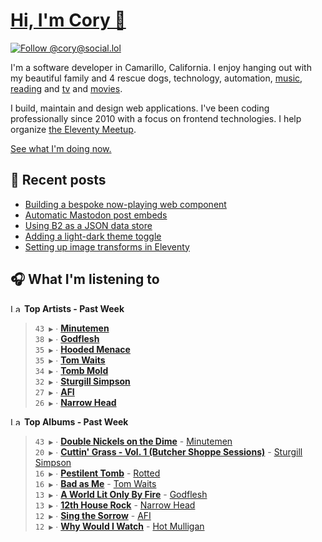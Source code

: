 # [Hi, I'm Cory 👋](https://coryd.dev)

[![Follow @cory@social.lol](https://img.shields.io/mastodon/follow/109606224363698309?domain=https%3A%2F%2Fsocial.lol&style=for-the-badge&logo=Mastodon&logoColor=white&labelColor=6364FF)](https://social.lol/@cory)

I'm a software developer in Camarillo, California. I enjoy hanging out with my beautiful family and 4 rescue dogs, technology, automation, [music](https://last.fm/user/coryd_), [reading](https://app.thestorygraph.com/profile/coryd) and [tv](https://trakt.tv/users/cdransf) and [movies](https://trakt.tv/users/cdransf).

I build, maintain and design web applications. I've been coding professionally since 2010 with a focus on frontend technologies. I help organize [the Eleventy Meetup](https://11tymeetup.dev/).

[See what I'm doing now.](https://coryd.dev/now)

## 📝 Recent posts

<!-- BLOGPOSTS:START -->
- [Building a bespoke now-playing web component](https://coryd.dev/posts/2024/building-a-bespoke-now-playing-web-component/)
- [Automatic Mastodon post embeds](https://coryd.dev/posts/2024/automatic-mastodon-post-embeds/)
- [Using B2 as a JSON data store](https://coryd.dev/posts/2024/using-b2-as-a-json-data-store/)
- [Adding a light-dark theme toggle](https://coryd.dev/posts/2024/adding-a-light-dark-theme-toggle/)
- [Setting up image transforms in Eleventy](https://coryd.dev/posts/2024/setting-up-image-transforms-in-eleventy/)
<!-- BLOGPOSTS:END -->

## 🎧 What I'm listening to

<!--START_LASTFM_ARTISTS:{"period": "7day", "rows": 8}-->
<a href="https://last.fm" target="_blank"><img src="https://user-images.githubusercontent.com/17434202/215290617-e793598d-d7c9-428f-9975-156db1ba89cc.svg" alt="Last.fm Logo" width="18" height="13"/></a> **Top Artists - Past Week**

> `43 ▶️` ∙ **[Minutemen](https://www.last.fm/music/Minutemen)**<br/>
> `38 ▶️` ∙ **[Godflesh](https://www.last.fm/music/Godflesh)**<br/>
> `35 ▶️` ∙ **[Hooded Menace](https://www.last.fm/music/Hooded+Menace)**<br/>
> `35 ▶️` ∙ **[Tom Waits](https://www.last.fm/music/Tom+Waits)**<br/>
> `34 ▶️` ∙ **[Tomb Mold](https://www.last.fm/music/Tomb+Mold)**<br/>
> `32 ▶️` ∙ **[Sturgill Simpson](https://www.last.fm/music/Sturgill+Simpson)**<br/>
> `27 ▶️` ∙ **[AFI](https://www.last.fm/music/AFI)**<br/>
> `26 ▶️` ∙ **[Narrow Head](https://www.last.fm/music/Narrow+Head)**<br/>
<!--END_LASTFM_ARTISTS-->

<!--START_LASTFM_ALBUMS:{"period": "7day", "rows": 8}-->
<a href="https://last.fm" target="_blank"><img src="https://user-images.githubusercontent.com/17434202/215290617-e793598d-d7c9-428f-9975-156db1ba89cc.svg" alt="Last.fm Logo" width="18" height="13"/></a> **Top Albums - Past Week**

> `43 ▶️` ∙ **[Double Nickels on the Dime](https://www.last.fm/music/Minutemen/Double+Nickels+on+the+Dime)** - [Minutemen](https://www.last.fm/music/Minutemen)<br/>
> `20 ▶️` ∙ **[Cuttin' Grass - Vol. 1 (Butcher Shoppe Sessions)](https://www.last.fm/music/Sturgill+Simpson/Cuttin%27+Grass+-+Vol.+1+(Butcher+Shoppe+Sessions))** - [Sturgill Simpson](https://www.last.fm/music/Sturgill+Simpson)<br/>
> `16 ▶️` ∙ **[Pestilent Tomb](https://www.last.fm/music/Rotted/Pestilent+Tomb)** - [Rotted](https://www.last.fm/music/Rotted)<br/>
> `16 ▶️` ∙ **[Bad as Me](https://www.last.fm/music/Tom+Waits/Bad+as+Me)** - [Tom Waits](https://www.last.fm/music/Tom+Waits)<br/>
> `13 ▶️` ∙ **[A World Lit Only By Fire](https://www.last.fm/music/Godflesh/A+World+Lit+Only+By+Fire)** - [Godflesh](https://www.last.fm/music/Godflesh)<br/>
> `13 ▶️` ∙ **[12th House Rock](https://www.last.fm/music/Narrow+Head/12th+House+Rock)** - [Narrow Head](https://www.last.fm/music/Narrow+Head)<br/>
> `12 ▶️` ∙ **[Sing the Sorrow](https://www.last.fm/music/AFI/Sing+the+Sorrow)** - [AFI](https://www.last.fm/music/AFI)<br/>
> `12 ▶️` ∙ **[Why Would I Watch](https://www.last.fm/music/Hot+Mulligan/Why+Would+I+Watch)** - [Hot Mulligan](https://www.last.fm/music/Hot+Mulligan)<br/>
<!--END_LASTFM_ALBUMS-->
